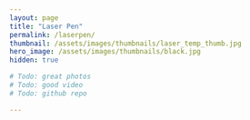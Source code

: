 ```yaml
---
layout: page
title: "Laser Pen"
permalink: /laserpen/
thumbnail: /assets/images/thumbnails/laser_temp_thumb.jpg
hero_image: /assets/images/thumbnails/black.jpg
hidden: true

# Todo: great photos
# Todo: good video
# Todo: github repo

---
```


